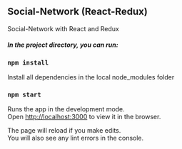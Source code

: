 ## Social-Network (React-Redux)

Social-Network with React and Redux

##### In the project directory, you can run:

### `npm install`

Install all dependencies in the local node_modules folder

### `npm start`

Runs the app in the development mode.\
Open [http://localhost:3000](http://localhost:3000) to view it in the browser.

The page will reload if you make edits.\
You will also see any lint errors in the console.
